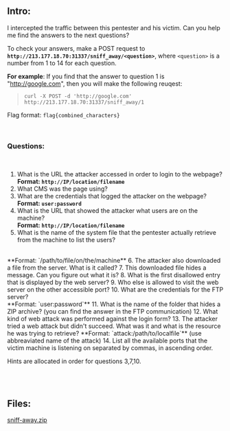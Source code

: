 ## Intro:

I intercepted the traffic between this pentester and his victim. 
Can you help me find the answers to the next questions?

To check your answers, make a POST request to **`http://213.177.18.70:31337/sniff_away/<question>`**, where `<question>` is a number from 1 to 14 for each question.  

**For example**: If you find that the answer to question 1 is "http://google.com", then you will make the following reuqest:
> `curl -X POST -d 'http://google.com' http://213.177.18.70:31337/sniff_away/1`

Flag format: `flag{combined_characters}`

<br>

### Questions:
<br>

1. What is the URL the attacker accessed in order to login to the webpage?  <br>
**Format: `http://IP/location/filename`** 
2. What CMS was the page using?
3. What are the credentials that logged the attacker on the webpage? <br>
**Format: `user:password`** 
4. What is the URL that showed the attacker what users are on the machine?  <br>
**Format: `http://IP/location/filename`** 
5. What is the name of the system file that the pentester actually retrieve from the machine to list the users?
<br>
**Format: `/path/to/file/on/the/machine** 
6. The attacker also downloaded a file from the server. What is it called?
7. This downloaded file hides a message. Can you figure out what it is?
8. What is the first disallowed entry that is displayed by the web server?
	9. Who else is allowed to visit the web server on the other accessible port?
10. What are the credentials for the FTP server? <br>
  **Format: `user:password`**
11. What is the name of the folder that hides a ZIP archive? (you can find the answer in the FTP communication)
12. What kind of web attack was performed against the login form?
13. The attacker tried a web attack but didn't succeed. What was it and what is the resource he was trying to retrieve? 
**Format: `attack:/path/to/localfile`** (use abbreaviated name of the attack)
14. List all the available ports that the victim machine is listening on separated by commas, in ascending order.

<br>

Hints are allocated in order for questions 3,7,10.



<br><br>

## Files:

[sniff-away.zip](https://github.com/ChronosPK/Sibiu-Military-Cyber-Challenge/files/10697784/sniff-away.zip)

